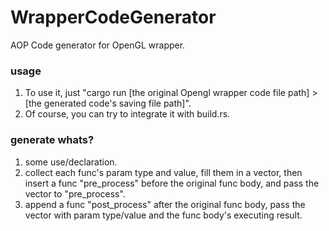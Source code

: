 # WrapperCodeGenerator
AOP Code generator for OpenGL wrapper.

### usage
1. To use it, just "cargo run [the original Opengl wrapper code file path] > [the generated code's saving file path]".
2. Of course, you can try to integrate it with build.rs.

### generate whats?
1. some use/declaration.
2. collect each func's param type and value, fill them in a vector, then insert a func "pre_process" before the original func body, and pass the vector to "pre_process".
3. append a func "post_process" after the original func body, pass the vector with param type/value and the func body's executing result.

